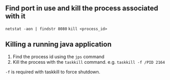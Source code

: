 
## Find port in use and kill the process associated with it
`netstat -aon | findstr 8080`
`kill <process_id>`


## Killing a running java application
1. Find the process id using the `jps` command
2. Kill the process with the `taskkill` command. e.g. `taskkill -f /PID 2164`

`-f` is required with taskkill to force shutdown.
